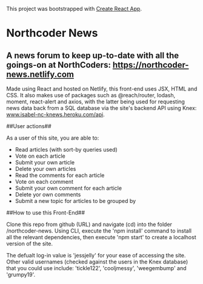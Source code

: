 This project was bootstrapped with [Create React App](https://github.com/facebook/create-react-app).

# Northcoder News

## A news forum to keep up-to-date with all the goings-on at NorthCoders: https://northcoder-news.netlify.com

Made using React and hosted on Netlify, this front-end uses JSX, HTML and CSS. It also makes use of packages such as @reach/router, lodash, moment, react-alert and axios, with the latter being used for requesting news data back from a SQL database via the site's backend API using Knex: www.isabel-nc-knews.heroku.com/api.

##User actions##

As a user of this site, you are able to:

- Read articles (with sort-by queries used)
- Vote on each article
- Submit your own article
- Delete your own articles
- Read the comments for each article
- Vote on each comment
- Submit your own comment for each article
- Delete yor own comments
- Submit a new topic for articles to be grouped by

##How to use this Front-End##

Clone this repo from github (URL) and navigate (cd) into the folder /northcoder-news. Using CLI, execute the 'npm install' command to install all the relevant dependencies, then execute 'npm start' to create a localhost version of the site.

The defualt log-in value is 'jessjelly' for your ease of accessing the site. Other valid usernames (checked against the users in the Knex database) that you could use include: 'tickle122', 'cooljmessy', 'weegembump' and 'grumpy19'.
